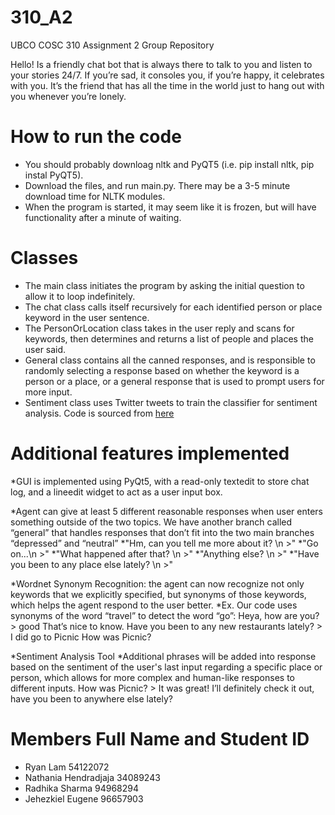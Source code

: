 # 310_A2
UBCO COSC 310 Assignment 2 Group Repository

Hello! Is a friendly chat bot that is always there to talk to you and listen to your stories 24/7. If you’re sad, it consoles you, if you’re happy, it celebrates with you. It’s the friend that has all the time in the world just to hang out with you whenever you’re lonely.

# How to run the code
* You should probably downloag nltk and PyQT5 (i.e. pip install nltk, pip instal PyQT5).
* Download the files, and run main.py. There may be a 3-5 minute download time for NLTK modules. 
* When the program is started, it may seem like it is frozen, but will have functionality after a minute of waiting.

# Classes
* The main class initiates the program by asking the initial question to allow it to loop indefinitely.
* The chat class calls itself recursively for each identified person or place keyword in the user sentence.
* The PersonOrLocation class takes in the user reply and scans for keywords, then determines and returns a list of people and places the user said.
* General class contains all the canned responses, and is responsible to randomly selecting a response based on whether the keyword is a person or a place, or a general response that is used to prompt users for more input.
* Sentiment class uses Twitter tweets to train the classifier for sentiment analysis. Code is sourced from [here](https://www.digitalocean.com/community/tutorials/how-to-perform-sentiment-analysis-in-python-3-using-the-natural-language-toolkit-nltk)

# Additional features implemented
*GUI is implemented using PyQt5, with a read-only textedit to store chat log, and a lineedit widget to act as a user input box.

*Agent can give at least 5 different reasonable responses when user enters something outside of the two topics. We have another branch called “general” that handles responses that don’t fit into the two main branches “depressed” and “neutral”
  *"Hm, can you tell me more about it? \n >"
  *"Go on...\n >"
  *"What happened after that? \n >"
  *"Anything else? \n >"
  *"Have you been to any place else lately? \n >"
  
*Wordnet Synonym Recognition: the agent can now recognize not only keywords that we explicitly specified, but synonyms of those keywords, which helps the agent respond to the user better.
  *Ex. Our code uses synonyms of the word “travel” to detect the word “go”:
      Heya, how are you?
      > good
      That’s nice to know. Have you been to any new restaurants lately?
      > I did go to Picnic 
      How was Picnic?
     
*Sentiment Analysis Tool
  *Additional phrases will be added into response based on the sentiment of the user's last input regarding a specific place or person, which allows for more complex and human-like responses to different inputs.
    How was Picnic?
    > It was great!
    I’ll definitely check it out, have you been to anywhere else lately? 

# Members Full Name and Student ID
* Ryan Lam 54122072
* Nathania Hendradjaja 34089243
* Radhika Sharma 94968294
* Jehezkiel Eugene 96657903
